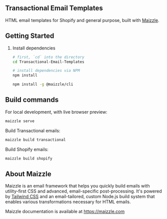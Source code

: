 ## Transactional Email Templates

HTML email templates for Shopify and general purpose, built with [Maizzle](https://maizzle.com).

## Getting Started

1. Install dependencies

    ```sh
    # first, `cd` into the directory
    cd Transactional-Email-Templates

    # install dependencies via NPM
    npm install

    npm install -g @maizzle/cli
    ```

## Build commands

For local development, with live browser preview:

```sh
maizzle serve
```

Build Transactional emails:

```sh
maizzle build transactional
```

Build Shopify emails:

```sh
maizzle build shopify
```

## About Maizzle

Maizzle is an email framework that helps you quickly build emails with utility-first CSS and advanced, email-specific post-processing. It's powered by [Tailwind CSS](https://tailwindcss.com/) and an email-tailored, custom Node.js build system that enables various transformations necessary for HTML emails.

Maizzle documentation is available at https://maizzle.com
